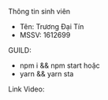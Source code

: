 Thông tin sinh viên

- Tên: Trương Đại Tín
- MSSV: 1612699

GUILD:

- npm i && npm start
  hoặc
- yarn && yarn sta

Link Video:
